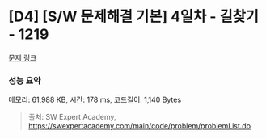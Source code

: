 # [D4] [S/W 문제해결 기본] 4일차 - 길찾기 - 1219 

[문제 링크](https://swexpertacademy.com/main/code/problem/problemDetail.do?contestProbId=AV14geLqABQCFAYD) 

### 성능 요약

메모리: 61,988 KB, 시간: 178 ms, 코드길이: 1,140 Bytes



> 출처: SW Expert Academy, https://swexpertacademy.com/main/code/problem/problemList.do